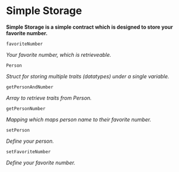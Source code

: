 # Simple Storage

**Simple Storage is a simple contract which is designed to store your favorite number.**

```
favoriteNumber
```
*Your favorite number, which is retrieveable.*

```
Person
```
*Struct for storing multiple traits (datatypes) under a single variable.*

```
getPersonAndNumber
```
*Array to retrieve traits from Person.*

```
getPersonNumber
```
*Mapping which maps person name to their favorite number.*

```
setPerson
```
*Define your person.*

```
setFavoriteNumber
```
*Define your favorite number.*
